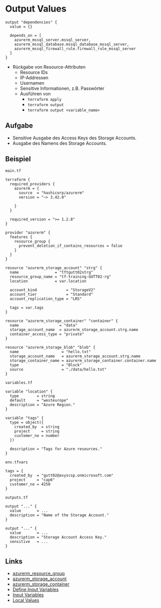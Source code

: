 # Output Values

```hcl
output "dependencies" {
  value = {}

  depends_on = [
    azurerm_mssql_server.mssql_server,
    azurerm_mssql_database.mssql_database_mssql_server,
    azurerm_mssql_firewall_rule.firewall_rule_mssql_server
  ]
}
```

* Rückgabe von Resource-Attributen
  * Resource IDs
  * IP-Addressen
  * Usernamen
  * Sensitive Informationen, z.B. Passwörter
  * Ausführen von
    * `terraform apply`
    * `terraform output`
    * `terraform output <variable_name>`

## Aufgabe

* Sensitive Ausgabe des Access Keys des Storage Accounts.
* Ausgabe des Namens des Storage Accounts.

## Beispiel

`main.tf`
```hcl
terraform {
  required_providers {
    azurerm = {
      source  = "hashicorp/azurerm"
      version = "~> 3.42.0"

    }
  }

  required_version = ">= 1.2.8"
}

provider "azurerm" {
  features {
    resource_group {
      prevent_deletion_if_contains_resources = false
    }
  }
}

resource "azurerm_storage_account" "strg" {
  name                = "tftgutt02strg"
  resource_group_name = "tf-training-GUTT02-rg"
  location            = var.location

  account_kind             = "StorageV2"
  account_tier             = "Standard"
  account_replication_type = "LRS"

  tags = var.tags
}

resource "azurerm_storage_container" "container" {
  name                  = "data"
  storage_account_name  = azurerm_storage_account.strg.name
  container_access_type = "private"
}

resource "azurerm_storage_blob" "blob" {
  name                   = "hello.txt"
  storage_account_name   = azurerm_storage_account.strg.name
  storage_container_name = azurerm_storage_container.container.name
  type                   = "Block"
  source                 = "./data/hello.txt"
}
```

`variables.tf`
```hcl
variable "location" {
  type        = string
  default     = "westeurope"
  description = "Azure Region."
}

variable "tags" {
  type = object({
    created_by  = string
    project     = string
    customer_no = number
  })

  description = "Tags for Azure resources."
}
```

`env.tfvars`
```hcl
tags = {
  created_by  = "gutt02@asyscsp.onmicrosoft.com"
  project     = "cap6"
  customer_no = 4250
}
```

`outputs.tf`
```hcl
output "..." {
  value       = ...
  description = "Name of the Storage Account."
}

output "..." {
  value       = ...
  description = "Storage Account Access Key."
  sensitive   = ...
}
```

## Links

* [azurerm_resource_group](https://registry.terraform.io/providers/hashicorp/azurerm/latest/docs/resources/resource_group)
* [azurerm_storage_account](https://registry.terraform.io/providers/hashicorp/azurerm/latest/docs/resources/storage_account)
* [azurerm_storage_container](https://registry.terraform.io/providers/hashicorp/azurerm/latest/docs/resources/storage_container)
* [Define Input Variables](https://learn.hashicorp.com/tutorials/terraform/azure-variables)
* [Input Variables](https://www.terraform.io/docs/language/values/variables.html)
* [Local Values](https://www.terraform.io/docs/language/values/locals.html)
